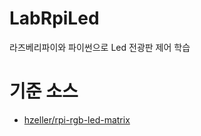 # LabRpiLed
라즈베리파이와 파이썬으로 Led 전광판 제어 학습

# 기준 소스
  * [hzeller/rpi-rgb-led-matrix](https://github.com/hzeller/rpi-rgb-led-matrix)
